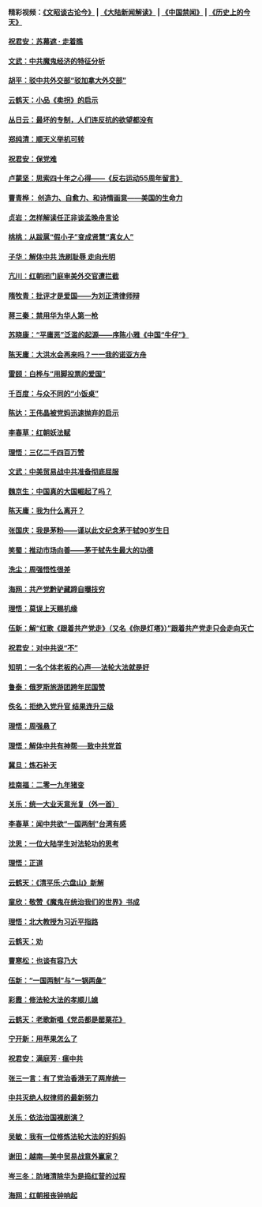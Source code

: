 #### 精彩视频：[《文昭谈古论今》](https://github.com/gfw-breaker/wenzhao/blob/master/README.md?t=01201831) | [《大陆新闻解读》](https://github.com/gfw-breaker/ntdtv-comedy/blob/master/README.md?t=01201831) | [《中国禁闻》](https://github.com/gfw-breaker/ntdtv-news/blob/master/README.md?t=01201831) | [《历史上的今天》](https://github.com/gfw-breaker/today-in-history/blob/master/README.md?t=01201831) 

#### [祝君安：苏幕遮 · 走着瞧](../pages/nsc993/n10988901.md?t=01201831) 

#### [文武：中共魔鬼经济的特征分析](../pages/nsc993/n10987387.md?t=01201831) 

#### [胡平：驳中共外交部“驳加拿大外交部”](../pages/nsc993/n10987378.md?t=01201831) 

#### [云鹤天：小品《卖拐》的启示](../pages/nsc993/n10984392.md?t=01201831) 

#### [丛日云：最坏的专制，人们连反抗的欲望都没有](../pages/nsc993/n10984377.md?t=01201831) 

#### [郑纯清：顺天义举机可转](../pages/nsc993/n10984369.md?t=01201831) 

#### [祝君安：保党难](../pages/nsc993/n10984362.md?t=01201831) 

#### [卢蒙坚：思索四十年之心得——《反右运动55周年留言》](../pages/nsc993/n10984355.md?t=01201831) 

#### [曹青桦： 创造力、自愈力、和诗情画意——美国的生命力](../pages/nsc993/n10984216.md?t=01201831) 

#### [贞岩：怎样解读任正非谈孟晚舟言论](../pages/nsc993/n10984650.md?t=01201831) 

#### [桃桃：从跋扈“假小子”变成贤慧“真女人”](../pages/nsc993/n10984416.md?t=01201831) 

#### [子华：解体中共 洗刷耻辱 走向光明](../pages/nsc993/n10984019.md?t=01201831) 

#### [亢川：红朝闭门庭审美外交官遭拦截](../pages/nsc993/n10984050.md?t=01201831) 

#### [隋牧青：批评才是爱国——为刘正清律师辩](../pages/nsc993/n10983057.md?t=01201831) 

#### [蒋三秦：禁用华为华人第一枪](../pages/nsc993/n10982973.md?t=01201831) 

#### [苏晓康：“平庸恶”泛滥的起源——序陈小雅《中国“牛仔”》](../pages/nsc993/n10982008.md?t=01201831) 

#### [陈天庸：大洪水会再来吗？一一我的诺亚方舟](../pages/nsc993/n10981086.md?t=01201831) 

#### [雷颐：白桦与“用脚投票的爱国”](../pages/nsc993/n10981048.md?t=01201831) 

#### [千百度：与众不同的“小饭桌”](../pages/nsc993/n10978639.md?t=01201831) 

#### [陈达：王伟晶被党妈迅速抛弃的启示](../pages/nsc993/n10976450.md?t=01201831) 

#### [李春草：红朝妖法赋](../pages/nsc993/n10976387.md?t=01201831) 

#### [理悟：三亿二千四百万赞](../pages/nsc993/n10975966.md?t=01201831) 

#### [文武：中美贸易战中共准备彻底屈服](../pages/nsc993/n10974571.md?t=01201831) 

#### [魏京生：中国真的大国崛起了吗？](../pages/nsc993/n10974530.md?t=01201831) 

#### [陈天庸：我为什么离开？](../pages/nsc993/n10974493.md?t=01201831) 

#### [张国庆：我是茅粉——谨以此文纪念茅于轼90岁生日](../pages/nsc993/n10974477.md?t=01201831) 

#### [笑蜀：推动市场向善——茅于轼先生最大的功德](../pages/nsc993/n10974451.md?t=01201831) 

#### [洗尘：周强悟性很差](../pages/nsc993/n10973701.md?t=01201831) 

#### [海网：共产党黔驴藏蹄自曝技穷](../pages/nsc993/n10969562.md?t=01201831) 

#### [理悟：莫误上天赐机缘](../pages/nsc993/n10969514.md?t=01201831) 

#### [伍新：解“红歌《跟着共产党走》（又名《你是灯塔》）”跟着共产党走只会走向灭亡](../pages/nsc993/n10969074.md?t=01201831) 

#### [祝君安：对中共说“不”](../pages/nsc993/n10968464.md?t=01201831) 

#### [知明：一名个体老板的心声──法轮大法就是好](../pages/nsc993/n10967473.md?t=01201831) 

#### [鲁泰：俄罗斯旅游团跨年民国赞](../pages/nsc993/n10967035.md?t=01201831) 

#### [佚名：拒绝入党升官  结果连升三级](../pages/nsc993/n10965069.md?t=01201831) 

#### [理悟：周强悬了](../pages/nsc993/n10965044.md?t=01201831) 

#### [理悟：解体中共有神帮──致中共党首](../pages/nsc993/n10963824.md?t=01201831) 

#### [冀旦：炼石补天](../pages/nsc993/n10963818.md?t=01201831) 

#### [桂南福：二零一九年猪变](../pages/nsc993/n10963774.md?t=01201831) 

#### [关乐：统一大业天意光复（外一首）](../pages/nsc993/n10963765.md?t=01201831) 

#### [李春草：闻中共欲“一国两制”台湾有感](../pages/nsc993/n10963761.md?t=01201831) 

#### [沈思：一位大陆学生对法轮功的思考](../pages/nsc993/n10960706.md?t=01201831) 

#### [理悟：正道](../pages/nsc993/n10960529.md?t=01201831) 

#### [云鹤天：《清平乐‧六盘山》新解](../pages/nsc993/n10959258.md?t=01201831) 

#### [童欣：敬赞《魔鬼在统治我们的世界》书成](../pages/nsc993/n10959244.md?t=01201831) 

#### [理悟：北大教授为习近平指路](../pages/nsc993/n10959234.md?t=01201831) 

#### [云鹤天：劝](../pages/nsc993/n10959226.md?t=01201831) 

#### [曹寒松：也谈有容乃大](../pages/nsc993/n10959191.md?t=01201831) 

#### [伍新：“一国两制”与“一锅两彘”](../pages/nsc993/n10958297.md?t=01201831) 

#### [彩霞：修法轮大法的孝顺儿媳](../pages/nsc993/n10958333.md?t=01201831) 

#### [云鹤天：老歌新唱《党员都是罂粟花》](../pages/nsc993/n10958225.md?t=01201831) 

#### [宁开新：用苹果怎么了](../pages/nsc993/n10955962.md?t=01201831) 

#### [祝君安：满庭芳 · 瘟中共](../pages/nsc993/n10955949.md?t=01201831) 

#### [张三一言：有了党治香港无了两岸统一](../pages/nsc993/n10955943.md?t=01201831) 

#### [中共灭绝人权律师的最新努力](../pages/nsc993/n10954725.md?t=01201831) 

#### [关乐：依法治国裸剧演？](../pages/nsc993/n10952420.md?t=01201831) 

#### [吴敏：我有一位修炼法轮大法的好妈妈](../pages/nsc993/n10952484.md?t=01201831) 

#### [谢田：越南—美中贸易战意外赢家？](../pages/nsc993/n10940351.md?t=01201831) 

#### [岑三冬：防堵清除华为是捣红营的过程](../pages/nsc993/n10952342.md?t=01201831) 

#### [海网：红朝报丧钟响起](../pages/nsc993/n10951480.md?t=01201831) 

